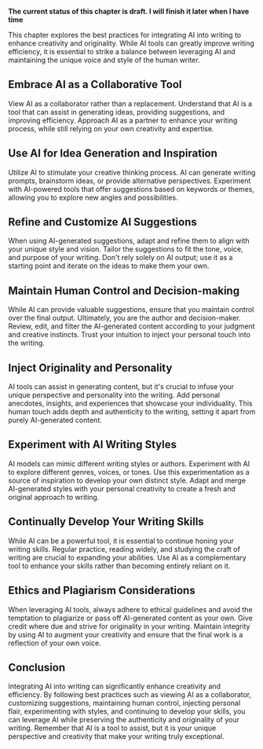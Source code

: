 **The current status of this chapter is draft. I will finish it later when I have time**

This chapter explores the best practices for integrating AI into writing to enhance creativity and originality. While AI tools can greatly improve writing efficiency, it is essential to strike a balance between leveraging AI and maintaining the unique voice and style of the human writer.

Embrace AI as a Collaborative Tool
----------------------------------

View AI as a collaborator rather than a replacement. Understand that AI is a tool that can assist in generating ideas, providing suggestions, and improving efficiency. Approach AI as a partner to enhance your writing process, while still relying on your own creativity and expertise.

Use AI for Idea Generation and Inspiration
------------------------------------------

Utilize AI to stimulate your creative thinking process. AI can generate writing prompts, brainstorm ideas, or provide alternative perspectives. Experiment with AI-powered tools that offer suggestions based on keywords or themes, allowing you to explore new angles and possibilities.

Refine and Customize AI Suggestions
-----------------------------------

When using AI-generated suggestions, adapt and refine them to align with your unique style and vision. Tailor the suggestions to fit the tone, voice, and purpose of your writing. Don't rely solely on AI output; use it as a starting point and iterate on the ideas to make them your own.

Maintain Human Control and Decision-making
------------------------------------------

While AI can provide valuable suggestions, ensure that you maintain control over the final output. Ultimately, you are the author and decision-maker. Review, edit, and filter the AI-generated content according to your judgment and creative instincts. Trust your intuition to inject your personal touch into the writing.

Inject Originality and Personality
----------------------------------

AI tools can assist in generating content, but it's crucial to infuse your unique perspective and personality into the writing. Add personal anecdotes, insights, and experiences that showcase your individuality. This human touch adds depth and authenticity to the writing, setting it apart from purely AI-generated content.

Experiment with AI Writing Styles
---------------------------------

AI models can mimic different writing styles or authors. Experiment with AI to explore different genres, voices, or tones. Use this experimentation as a source of inspiration to develop your own distinct style. Adapt and merge AI-generated styles with your personal creativity to create a fresh and original approach to writing.

Continually Develop Your Writing Skills
---------------------------------------

While AI can be a powerful tool, it is essential to continue honing your writing skills. Regular practice, reading widely, and studying the craft of writing are crucial to expanding your abilities. Use AI as a complementary tool to enhance your skills rather than becoming entirely reliant on it.

Ethics and Plagiarism Considerations
------------------------------------

When leveraging AI tools, always adhere to ethical guidelines and avoid the temptation to plagiarize or pass off AI-generated content as your own. Give credit where due and strive for originality in your writing. Maintain integrity by using AI to augment your creativity and ensure that the final work is a reflection of your own voice.

Conclusion
----------

Integrating AI into writing can significantly enhance creativity and efficiency. By following best practices such as viewing AI as a collaborator, customizing suggestions, maintaining human control, injecting personal flair, experimenting with styles, and continuing to develop your skills, you can leverage AI while preserving the authenticity and originality of your writing. Remember that AI is a tool to assist, but it is your unique perspective and creativity that make your writing truly exceptional.
